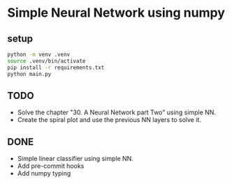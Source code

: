 Simple Neural Network using numpy
==========================================

setup
-----------------

``` bash
python -m venv .venv
source .venv/bin/activate
pip install -r requirements.txt
python main.py
```

TODO
----------------

- Solve the chapter "30. A Neural Network part Two" using simple NN.
- Create the spiral plot and use the previous NN layers to solve it.

DONE
-------------------------

- Simple linear classifier using simple NN.
- Add pre-commit hooks
- Add numpy typing
